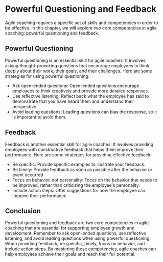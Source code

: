 # Powerful Questioning and Feedback

Agile coaching requires a specific set of skills and competencies in order to be effective. In this chapter, we will explore two core competencies in agile coaching: powerful questioning and feedback.

Powerful Questioning
--------------------

Powerful questioning is an essential skill for agile coaches. It involves asking thought-provoking questions that encourage employees to think deeply about their work, their goals, and their challenges. Here are some strategies for using powerful questioning:

* Ask open-ended questions: Open-ended questions encourage employees to think creatively and provide more detailed responses.
* Use reflective listening: Reflect back what the employee has said to demonstrate that you have heard them and understand their perspective.
* Avoid leading questions: Leading questions can bias the response, so it is important to avoid them.

Feedback
--------

Feedback is another essential skill for agile coaches. It involves providing employees with constructive feedback that helps them improve their performance. Here are some strategies for providing effective feedback:

* Be specific: Provide specific examples to illustrate your feedback.
* Be timely: Provide feedback as soon as possible after the behavior or event occurred.
* Focus on behavior, not personality: Focus on the behavior that needs to be improved, rather than criticizing the employee's personality.
* Include action steps: Offer suggestions for how the employee can improve their performance.

Conclusion
----------

Powerful questioning and feedback are two core competencies in agile coaching that are essential for supporting employee growth and development. Remember to ask open-ended questions, use reflective listening, and avoid leading questions when using powerful questioning. When providing feedback, be specific, timely, focus on behavior, and include action steps. By mastering these competencies, agile coaches can help employees achieve their goals and reach their full potential.
